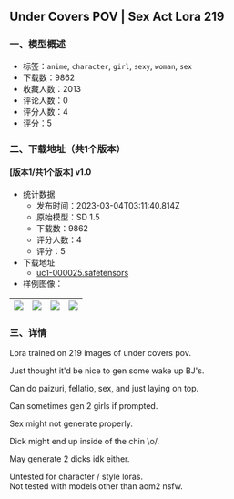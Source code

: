 ## Under Covers POV | Sex Act Lora 219
### 一、模型概述

- 标签：`anime`, `character`, `girl`, `sexy`, `woman`, `sex`
- 下载数：9862
- 收藏人数：2013
- 评论人数：0
- 评分人数：4
- 评分：5

### 二、下载地址（共1个版本）

#### [版本1/共1个版本] v1.0

- 统计数据
  - 发布时间：2023-03-04T03:11:40.814Z
  - 原始模型：SD 1.5
  - 下载数：9862
  - 评分人数：4
  - 评分：5
- 下载地址
  - [uc1-000025.safetensors](https://civitai.com/api/download/models/18290)
- 样例图像：

| <img src="https://image.civitai.com/xG1nkqKTMzGDvpLrqFT7WA/eec876be-6133-404a-94f3-72c3a264a100/width=450/188305.jpeg" /> | <img src="https://image.civitai.com/xG1nkqKTMzGDvpLrqFT7WA/bc34b6fc-404d-4f76-d407-0f6521b1e100/width=450/188312.jpeg" /> | <img src="https://image.civitai.com/xG1nkqKTMzGDvpLrqFT7WA/d2875222-330f-4a70-b0e2-ec63e75a4300/width=450/188311.jpeg" /> | <img src="https://image.civitai.com/xG1nkqKTMzGDvpLrqFT7WA/8f92d2b3-3166-4552-db09-4b673146e100/width=450/188310.jpeg" /> |
| ---- | ---- | ---- | ---- |


### 三、详情
<p>Lora trained on 219 images of under covers pov.</p><p>Just thought it'd be nice to gen some wake up BJ's.</p><p>Can do paizuri, fellatio, sex, and just laying on top.</p><p>Can sometimes gen 2 girls if prompted.</p><p>Sex might not generate properly.</p><p>Dick might end up inside of the chin \o/.</p><p>May generate 2 dicks idk either.</p><p>Untested for character / style loras.<br />Not tested with models other than aom2 nsfw.</p>